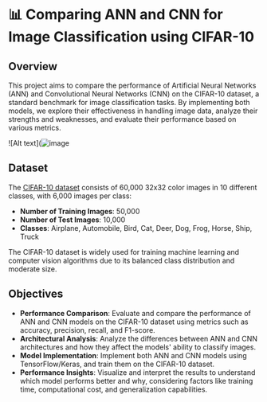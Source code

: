 
# 📊 Comparing ANN and CNN for Image Classification using CIFAR-10

## Overview
This project aims to compare the performance of Artificial Neural Networks (ANN) and Convolutional Neural Networks (CNN) on the CIFAR-10 dataset, a standard benchmark for image classification tasks. By implementing both models, we explore their effectiveness in handling image data, analyze their strengths and weaknesses, and evaluate their performance based on various metrics.

![Alt text](![image](https://github.com/user-attachments/assets/48210c79-72de-4abf-a8a7-fb7f1e4be230)


## Dataset
The [CIFAR-10 dataset](https://www.cs.toronto.edu/~kriz/cifar.html) consists of 60,000 32x32 color images in 10 different classes, with 6,000 images per class:

- **Number of Training Images**: 50,000
- **Number of Test Images**: 10,000
- **Classes**: Airplane, Automobile, Bird, Cat, Deer, Dog, Frog, Horse, Ship, Truck

The CIFAR-10 dataset is widely used for training machine learning and computer vision algorithms due to its balanced class distribution and moderate size.

## Objectives
- **Performance Comparison**: Evaluate and compare the performance of ANN and CNN models on the CIFAR-10 dataset using metrics such as accuracy, precision, recall, and F1-score.
- **Architectural Analysis**: Analyze the differences between ANN and CNN architectures and how they affect the models' ability to classify images.
- **Model Implementation**: Implement both ANN and CNN models using TensorFlow/Keras, and train them on the CIFAR-10 dataset.
- **Performance Insights**: Visualize and interpret the results to understand which model performs better and why, considering factors like training time, computational cost, and generalization capabilities.
